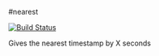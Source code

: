 #nearest

[![Build Status](https://travis-ci.org/ricoli/nearest.png)](https://travis-ci.org/ricoli/nearest)

Gives the nearest timestamp by X seconds
